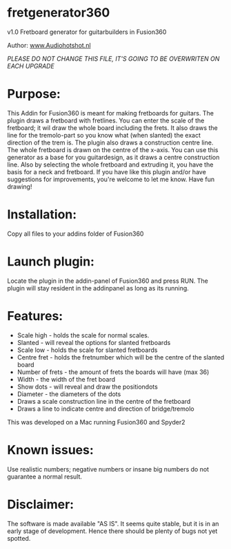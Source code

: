 # fretgenerator360
v1.0 
Fretboard generator for guitarbuilders in Fusion360

Author: www.Audiohotshot.nl

*PLEASE DO NOT CHANGE THIS FILE, IT'S GOING TO BE OVERWRITEN ON EACH UPGRADE*

# Purpose:
This Addin for Fusion360 is meant for making fretboards for guitars.
The plugin draws a fretboard with fretlines. You can enter the scale of the fretboard; it wil draw the whole board including the frets. It also draws the line for the tremolo-part so you know what (when slanted) the exact direction of the trem is. The plugin also draws a construction centre line. The whole fretboard is drawn on the centre of the x-axis.
You can use this generator as a base for you guitardesign, as it draws a centre construction line. Also by selecting the whole fretboard and extruding it, you have the basis for a neck and fretboard.
If you have like this plugin and/or have suggestions for improvements, you're welcome to let me know. Have fun drawing!

# Installation:
Copy all files to your addins folder of Fusion360

# Launch plugin:
Locate the plugin in the addin-panel of Fusion360 and press RUN.
The plugin will stay resident in the addinpanel as long as its running.

# Features:
- Scale high - holds the scale for normal scales.
- Slanted - will reveal the options for slanted fretboards
- Scale low - holds the scale for slanted fretboards
- Centre fret - holds the fretnumber which will be the centre of the slanted board
- Number of frets - the amount of frets the boards will have (max 36)
- Width - the width of the fret board
- Show dots - will reveal and draw the positiondots
- Diameter - the diameters of the dots
- Draws a scale construction line in the centre of the fretboard
- Draws a line to indicate centre and direction of bridge/tremolo

This was developed on a Mac running Fusion360 and Spyder2

# Known issues:
Use realistic numbers; negative numbers or insane big numbers do not guarantee a normal result.

# Disclaimer:
The software is made available "AS IS". It seems quite stable, but it is in
an early stage of development.  Hence there should be plenty of bugs not yet
spotted.
